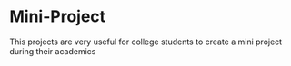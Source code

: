 # Mini-Project
This projects are very useful for college students to create a mini project during their academics
